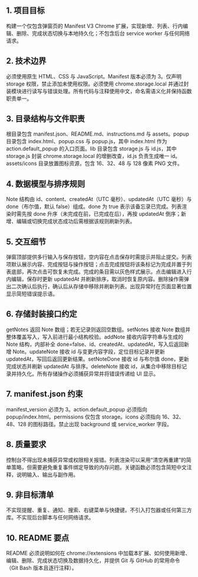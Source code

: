 ## 1. 项目目标
构建一个仅包含弹窗页的 Manifest V3 Chrome 扩展，实现新增、列表、行内编辑、删除、完成状态切换与本地持久化；不包含后台 service worker 与任何网络请求。

## 2. 技术边界
必须使用原生 HTML、CSS 与 JavaScript。Manifest 版本必须为 3。仅声明 storage 权限，禁止添加未使用权限。必须使用 chrome.storage.local 并通过封装模块进行读写与错误处理。所有代码与注释使用中文，命名需语义化并保持函数职责单一。

## 3. 目录结构与文件职责
根目录包含 manifest.json、README.md、instructions.md 与 assets。popup 目录包含 index.html、popup.css 与 popup.js，其中 index.html 作为 action.default_popup 的入口页面。lib 目录包含 storage.js 与 id.js，其中 storage.js 封装 chrome.storage.local 的增删改查，id.js 负责生成唯一 id。assets/icons 目录放置图标资源，包含 16、32、48 与 128 像素 PNG 文件。

## 4. 数据模型与排序规则
Note 结构由 id、content、createdAt（UTC 毫秒）、updatedAt（UTC 毫秒）与 done（布尔值，默认 false）组成。done 为 true 表示该备忘录已完成。列表渲染时需先按 done 升序（未完成在前，已完成在后），再按 updatedAt 倒序；新增、编辑或切换完成状态成功后需根据该规则刷新列表。

## 5. 交互细节
弹窗顶部提供多行输入与保存按钮，空内容在点击保存时需提示并阻止提交。列表项默认展示内容、完成按钮与操作按钮；点击完成按钮将该条标记为完成并置于列表底部，再次点击可恢复未完成。完成的条目需以灰色样式展示。点击编辑进入行内编辑，保存时更新 updatedAt 并刷新排序，取消时恢复原内容。删除操作需弹出二次确认后执行，确认后从存储中移除并刷新列表。出现异常时在页面显著位置显示简短错误提示语。

## 6. 存储封装接口约定
getNotes 返回 Note 数组；若无记录则返回空数组。setNotes 接收 Note 数组并整体覆盖写入，写入前进行最小结构校验。addNote 接收内容字符串与生成的 Note 结构，内部补全 done=false、id、createdAt、updatedAt，写入后返回新增 Note。updateNote 接收 id 与变更内容字段，定位目标记录并更新 updatedAt，写回后返回更新结果。setNoteDone 接收 id 与布尔值 done，更新完成状态并刷新 updatedAt 与排序。deleteNote 接收 id，从集合中移除目标记录并持久化。所有存储操作必须捕获异常并将错误传递给 UI 显示。

## 7. manifest.json 约束
manifest_version 必须为 3。action.default_popup 必须指向 popup/index.html。permissions 仅包含 storage。icons 必须指向 16、32、48、128 的图标路径。禁止出现 background 或 service_worker 字段。

## 8. 质量要求
控制台不得出现未捕获异常或权限相关报错。列表渲染可以采用“清空再重建”的简单策略，但需要避免重复事件绑定导致的内存问题。关键函数必须包含简短中文注释，说明输入、输出与副作用。

## 9. 非目标清单
不实现提醒、重复、通知、搜索、右键菜单与快捷键。不引入打包器或任何第三方库。不实现后台脚本与任何网络请求。

## 10. README 要点
README 必须说明如何在 chrome://extensions 中加载本扩展、如何使用新增、编辑、删除、完成状态切换及数据持久化，并提供 Git 与 GitHub 的常用命令（Git Bash 版本且逐行注释）。
